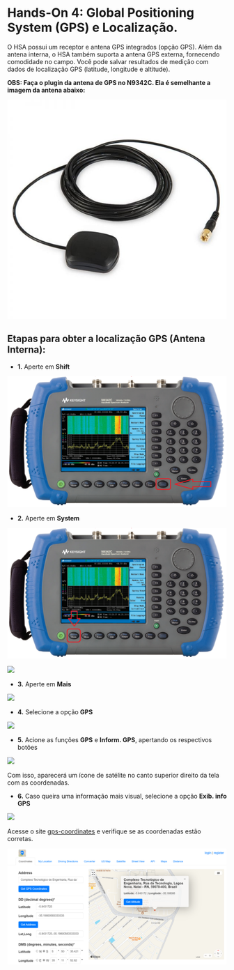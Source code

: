 # **Hands-On 4: Global Positioning System (GPS) e Localização.**

O HSA possui um receptor e antena GPS integrados (opção GPS). Além da antena interna, o HSA também suporta a antena GPS externa, fornecendo
comodidade no campo. Você pode salvar resultados de medição com dados de localização GPS
(latitude, longitude e altitude).

**OBS: Faça o plugin da antena de GPS no N9342C. Ela é semelhante a imagem da antena abaixo:**

![](/Imagens/HD04/antena-gps.jpg)

## Etapas para obter a localização GPS (Antena Interna):

- **1.** Aperte em **Shift**

![](/Imagens/Teclas/shift.png)

- **2.** Aperte em **System**

![](/Imagens/Teclas/system.png)

![](/Imagens/HD01/shift_system.png)

- **3.** Aperte em **Mais**

![](/Imagens/HD04/shift_system_mais.png)

- **4.** Selecione a opção **GPS**

![](/Imagens/HD04/gps.png)

- **5.** Acione as funções **GPS** e **Inform. GPS**, apertando os respectivos botões

![](/Imagens/HD04/inform_gps.png)

Com isso, aparecerá um ícone de satélite no canto superior direito da tela com as coordenadas.

- **6.** Caso queira uma informação mais visual, selecione a opção **Exib. info GPS**

![](/Imagens/HD04/exib_info_gps.png)

Acesse o site [gps-coordinates](https://www.gps-coordinates.net/) e verifique se as coordenadas estão corretas.

![](/Imagens/HD4/localizacao_gps.png)